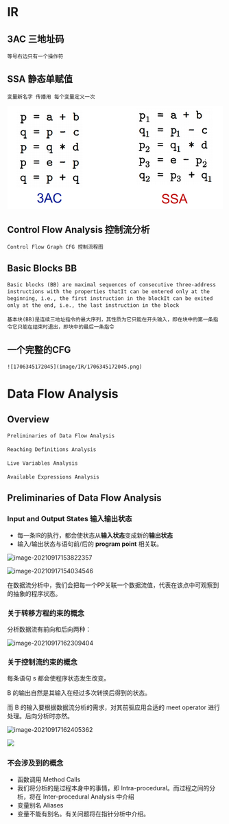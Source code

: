 # IR

## 3AC 三地址码

    等号右边只有一个操作符

## SSA 静态单赋值

    变量新名字 传播用 每个变量定义一次

![1706340963247](image/IR/1706340963247.png)

## Control Flow Analysis 控制流分析

    Control Flow Graph CFG 控制流程图

## Basic  Blocks BB

    Basic blocks (BB) are maximal sequences of consecutive three-address instructions with the properties thatIt can be entered only at the beginning, i.e., the first instruction in the blockIt can be exited only at the end, i.e., the last instruction in the block

    基本块(BB)是连续三地址指令的最大序列，其性质为它只能在开头输入，即在块中的第一条指令它只能在结束时退出，即块中的最后一条指令

## 一个完整的CFG

    ![1706345172045](image/IR/1706345172045.png)

# Data Flow Analysis

## Overview

    Preliminaries of Data Flow Analysis

    Reaching Definitions Analysis

    Live Variables Analysis

    Available Expressions Analysis

## Preliminaries of Data Flow Analysis

### Input and Output States 输入输出状态

* 每一条IR的执行，都会使状态从**输入状态**变成新的**输出状态**
* 输入/输出状态与语句前/后的 **program point** 相关联。

![image-20210917153822357](https://3744927830-files.gitbook.io/~/files/v0/b/gitbook-x-prod.appspot.com/o/spaces%2F-MJC1RRYQ991XoNX219t%2Fuploads%2Fgit-blob-26f62fefb6662fff27b76ed64df6ba4998095196%2Fimage-20210917153822357.png?alt=media)

![image-20210917154034546](https://3744927830-files.gitbook.io/~/files/v0/b/gitbook-x-prod.appspot.com/o/spaces%2F-MJC1RRYQ991XoNX219t%2Fuploads%2Fgit-blob-e4e6efafc77ecffb5a11fc63c8d5d11266853a16%2Fimage-20210917154034546.png?alt=media)

在数据流分析中，我们会把每一个PP关联一个数据流值，代表在该点中可观察到的抽象的程序状态。

### 关于转移方程约束的概念

分析数据流有前向和后向两种：

![image-20210917162309404](https://3744927830-files.gitbook.io/~/files/v0/b/gitbook-x-prod.appspot.com/o/spaces%2F-MJC1RRYQ991XoNX219t%2Fuploads%2Fgit-blob-95ba87a6a6b9f96ad96720a815248b63af270a8b%2Fimage-20210917162309404.png?alt=media)

### 关于控制流约束的概念

每条语句 s 都会使程序状态发生改变。

B 的输出自然是其输入在经过多次转换后得到的状态。

而 B 的输入要根据数据流分析的需求，对其前驱应用合适的 meet operator 进行处理。后向分析时亦然。

![image-20210917162405362](https://3744927830-files.gitbook.io/~/files/v0/b/gitbook-x-prod.appspot.com/o/spaces%2F-MJC1RRYQ991XoNX219t%2Fuploads%2Fgit-blob-bb7568945f4ad9ae77dae209ca69940f118a7ef7%2Fimage-20210917162405362.png?alt=media)

![](https://3744927830-files.gitbook.io/~/files/v0/b/gitbook-x-prod.appspot.com/o/spaces%2F-MJC1RRYQ991XoNX219t%2Fuploads%2Fgit-blob-804a01f3dd7fc1bc438366fc39732975b1075eb7%2Fimage-20210917162747257.png?alt=media)

### 不会涉及到的概念

* 函数调用 Method Calls
* 我们将分析的是过程本身中的事情，即 Intra-procedural。而过程之间的分析，将在 Inter-procedural Analysis 中介绍
* 变量别名 Aliases
* 变量不能有别名。有关问题将在指针分析中介绍。
